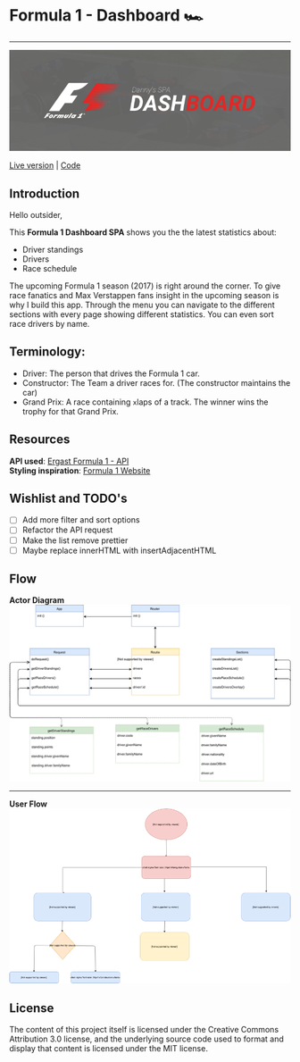# Formula 1 - Dashboard 🏎
---

![GitHub Banner](GitHub_Banner.png)

[Live version](https://dandevri.github.io/minor-wafs/final/) | [Code](https://github.com/dandevri/minor-wafs/tree/master/final/static)

## Introduction
Hello outsider,

This **Formula 1 Dashboard SPA** shows you the the latest statistics about:
* Driver standings
* Drivers
* Race schedule

The upcoming Formula 1 season (2017) is right around the corner. To give race fanatics and Max Verstappen fans insight in the upcoming season is why I build this app. Through the menu you can navigate to the different sections with every page showing different statistics. You can even sort race drivers by name.


## Terminology:
* Driver: The person that drives the Formula 1 car.
* Constructor: The Team a driver races for. (The constructor maintains the car)
* Grand Prix: A race containing `x`laps of a track. The winner wins the trophy for that Grand Prix.

## Resources

**API used**: [Ergast Formula 1 - API](http://ergast.com/mrd/)<br>
**Styling inspiration**:  [Formula 1 Website](http://formula1.com)

## Wishlist and TODO's

- [ ] Add more filter and sort options
- [ ] Refactor the API request
- [ ] Make the list remove prettier
- [ ] Maybe replace innerHTML with insertAdjacentHTML

## Flow

**Actor Diagram**
![Actor diagram](minor-wafs-actor-diagram.png)

---

**User Flow**
![User flow](minor-wafs-user-flow.png)

## License
The content of this project itself is licensed under the Creative Commons Attribution 3.0 license, and the underlying source code used to format and display that content is licensed under the MIT license.
